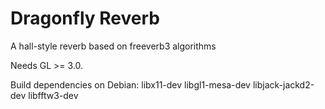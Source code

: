# Dragonfly Reverb
A hall-style reverb based on freeverb3 algorithms

Needs GL >= 3.0.

Build dependencies on Debian: libx11-dev libgl1-mesa-dev libjack-jackd2-dev libfftw3-dev

